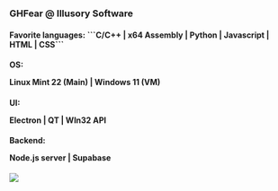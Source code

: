 <div style="overflow: auto">
<!--   <img src="https://github.com/GHFear/GHFear/blob/main/github_logo_3.png" alt="GitHub Logo" style="float: left; margin-right: 20px;" width="800" height="300"> -->
  <div id="test">
    <h3>GHFear @ Illusory Software</h3>
    <h4>Favorite languages: ```C/C++ | x64 Assembly | Python | Javascript | HTML | CSS```</h4> 
    <h4>OS: <p>Linux Mint 22 (Main) | Windows 11 (VM)</p></h4> 
    <h4>UI: <p>Electron | QT | WIn32 API</p></h4> 
    <h4>Backend: <p>Node.js server | Supabase</p></h4> 
    <img src="https://github-readme-stats.vercel.app/api/top-langs/?username=GHFear"/>
  </div>
</div>

